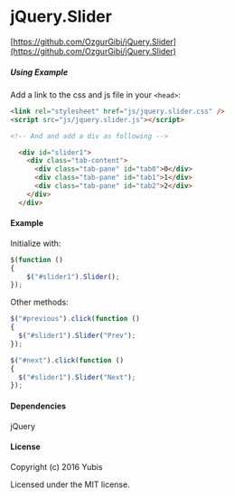 # jQuery.Slider

[1]: <https://github.com/OzgurGibi/jQuery.Slider>
[https://github.com/OzgurGibi/jQuery.Slider](https://github.com/OzgurGibi/jQuery.Slider)

##### Using Example

Add a link to the css and js file in your `<head>`:
```html
<link rel="stylesheet" href="js/jquery.slider.css" />
<script src="js/jquery.slider.js"></script>

<!-- And and add a div as following -->

  <div id="slider1">
    <div class="tab-content">
      <div class="tab-pane" id="tab0">0</div>
      <div class="tab-pane" id="tab1">1</div>
      <div class="tab-pane" id="tab2">2</div>
    </div>
  </div>
```

#### Example

Initialize with:

```javascript
$(function ()
{
    $("#slider1").Slider();
});
```

Other methods:

```javascript
$("#previous").click(function ()
{
  $("#slider1").Slider("Prev");
});

$("#next").click(function ()
{
  $("#slider1").Slider("Next");
});
```

#### Dependencies

jQuery

#### License

Copyright (c) 2016 Yubis

Licensed under the MIT license.
